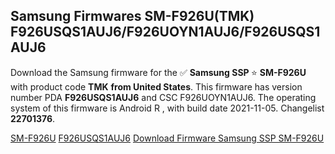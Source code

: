 <h2>Samsung Firmwares SM-F926U(TMK) F926USQS1AUJ6/F926UOYN1AUJ6/F926USQS1AUJ6</h2>
Download the Samsung firmware for the ✅ <strong>Samsung SSP </strong> ⭐ <strong>SM-F926U</strong> with product code <strong>TMK</strong> <strong> from United States</strong>. This firmware has version number PDA <strong>F926USQS1AUJ6</strong> and CSC F926UOYN1AUJ6. The operating system of this firmware is Android R , with build date 2021-11-05. Changelist <strong>22701376</strong>.


[SM-F926U](https://samfirm.shop/samsung/model/SM-F926U)
[F926USQS1AUJ6](https://samfirm.shop/samsung/pda/F926USQS1AUJ6)
[Download Firmware Samsung SSP SM-F926U](https://samfirm.shop/samsung/firmware/472084)
